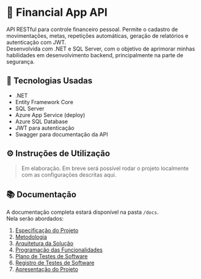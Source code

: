# 💸 Financial App API

API RESTful para controle financeiro pessoal. Permite o cadastro de movimentações, metas, repetições automáticas, geração de relatórios e autenticação com JWT.  
Desenvolvida com .NET e SQL Server, com o objetivo de aprimorar minhas habilidades em desenvolvimento backend, principalmente na parte de segurança.

## 🚀 Tecnologias Usadas

- .NET
- Entity Framework Core
- SQL Server
- Azure App Service (deploy)
- Azure SQL Database
- JWT para autenticação
- Swagger para documentação da API

## ⚙️ Instruções de Utilização

> Em elaboração. Em breve será possível rodar o projeto localmente com as configurações descritas aqui.

## 📚 Documentação

A documentação completa estará disponível na pasta `/docs`.  
Nela serão abordados:

1. [Especificação do Projeto](<docs/Especificação do Projeto.md>)
2. [Metodologia](<docs/Especificação do Projeto.md>)
3. [Arquitetura da Solução](<docs/Especificação do Projeto.md>)
4. [Programação das Funcionalidades](<docs/Especificação do Projeto.md>)
5. [Plano de Testes de Software](<docs/Especificação do Projeto.md>)
6. [Registro de Testes de Software](<docs/Especificação do Projeto.md>)
7. [Apresentação do Projeto](<docs/Especificação do Projeto.md>)

